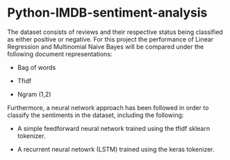 # Python-IMDB-sentiment-analysis

The dataset consists of reviews and their respective status being classified as either positive or negative. For this project the performance of Linear Regression and Multinomial Naive Bayes will be compared under the following document representations:

- Bag of words

- Tfidf

- Ngram (1,2)


Furthermore, a neural network approach has been followed in order to classify the sentiments in the dataset, including the following:

- A simple feedforward neural network trained using the tfidf sklearn tokenizer.

- A recurrent neural netowrk (LSTM) trained using the keras tokenizer.
